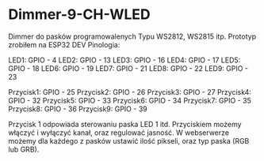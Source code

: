 # Dimmer-9-CH-WLED

Dimmer do pasków programowalenych Typu WS2812, WS2815 itp.
Prototyp zrobiłem na ESP32 DEV
Pinologia:

LED1: GPIO - 4
LED2: GPIO - 13
LED3: GPIO - 16
LED4: GPIO - 17
LED5: GPIO - 18
LED6: GPIO - 19
LED7: GPIO - 21
LED8: GPIO - 22
LED9: GPIO - 23

Przycisk1: GPIO - 25
Przycisk2: GPIO - 26
Przycisk3: GPIO - 27
Przycisk4: GPIO - 32
Przycisk5: GPIO - 33
Przycisk6: GPIO - 34
Przycisk7: GPIO - 35
Przycisk8: GPIO - 36
Przycisk9: GPIO - 39

Przycisk 1 odpowiada sterowaniu paska LED 1 itd. Przyciskiem możemy włączyć i wyłączyć kanał, oraz regulować jasność. 
W webserwerze możemy dla każdego z pasków ustawić ilość pikseli, oraz typ paska (RGB lub GRB).

